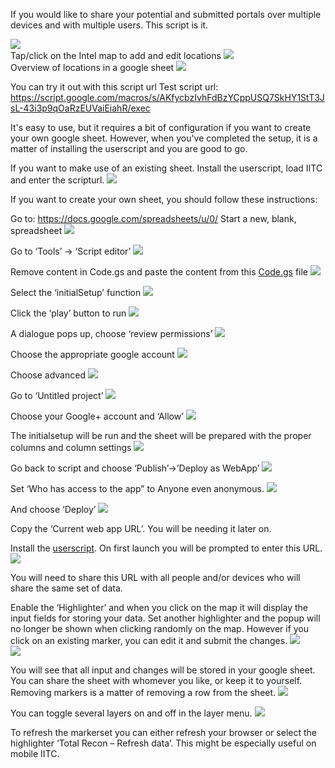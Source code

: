 If you would like to share your potential and submitted portals over multiple devices and with multiple users. This script is it.


<img src="https://github.com/Wintervorst/iitc/raw/master/plugins/totalrecon/assets/markersonthemap.png"></img><br/>
Tap/click on the Intel map to add and edit locations
<img src="https://github.com/Wintervorst/iitc/raw/master/plugins/totalrecon/assets/mapwitheditdialogue"></img><br/>
Overview of locations in a google sheet
<img src="https://github.com/Wintervorst/iitc/raw/master/plugins/totalrecon/assets/filledsheet.png"></img><br/>

You can try it out with this script url
Test script url: https://script.google.com/macros/s/AKfycbzIvhFdBzYCppUSQ7SkHY1StT3JsL-43i3p9qOaRzEUVaiEiahR/exec 

It's easy to use, but it requires a bit of configuration if you want to create your own google sheet. However, when you've completed the setup, it is a matter of installing the userscript and you are good to go.

If you want to make use of an existing sheet. Install the userscript, load IITC and enter the scripturl.
<img src="https://github.com/Wintervorst/iitc/raw/master/plugins/totalrecon/assets/enterscripturl.png"></img><br/>


If you want to create your own sheet, you should follow these instructions:

Go to: https://docs.google.com/spreadsheets/u/0/
Start a new, blank, spreadsheet
<img src="https://github.com/Wintervorst/iitc/raw/master/plugins/totalrecon/assets/startnewspreedsheet.png"></img><br/>

Go to ‘Tools’ -> ‘Script editor’
<img src="https://github.com/Wintervorst/iitc/raw/master/plugins/totalrecon/assets/toolsmenu.png"></img><br/>

Remove content in Code.gs and paste the content from this <a href="Code.gs">Code.gs</a> file
<img src="https://github.com/Wintervorst/iitc/raw/master/plugins/totalrecon/assets/setsheetscriptcontent.png"></img><br/>

Select the ‘initialSetup’ function
<img src="https://github.com/Wintervorst/iitc/raw/master/plugins/totalrecon/assets/set initialsetup.png"></img><br/>

Click the ‘play’ button to run
<img src="https://github.com/Wintervorst/iitc/raw/master/plugins/totalrecon/assets/run initialsetup.png"></img><br/>

A dialogue pops up, choose ‘review permissions’
<img src="https://github.com/Wintervorst/iitc/raw/master/plugins/totalrecon/assets/authorizationrequired.png"></img><br/>

Choose the appropriate google account
<img src="https://github.com/Wintervorst/iitc/raw/master/plugins/totalrecon/assets/choosegoogleaccount.png"></img><br/>

Choose advanced
<img src="https://github.com/Wintervorst/iitc/raw/master/plugins/totalrecon/assets/chooseadvanced.png"></img><br/>

Go to ‘Untitled project’
<img src="https://github.com/Wintervorst/iitc/raw/master/plugins/totalrecon/assets/gotountitled.png"></img><br/>

Choose your Google+ account and ‘Allow’
<img src="https://github.com/Wintervorst/iitc/raw/master/plugins/totalrecon/assets/choose allow.png"></img><br/>

The initialsetup will be run and the sheet will be prepared with the proper columns and column settings
<img src="https://github.com/Wintervorst/iitc/raw/master/plugins/totalrecon/assets/sheetcolumnsfilled.png"></img><br/>

Go back to script and choose ‘Publish’->’Deploy as WebApp’
<img src="https://github.com/Wintervorst/iitc/raw/master/plugins/totalrecon/assets/publishwebapp.png"></img><br/>

Set ‘Who has access to the app” to Anyone even anonymous.
<img src="https://github.com/Wintervorst/iitc/raw/master/plugins/totalrecon/assets/deploywebapp.png"></img><br/>

And choose ‘Deploy’
<img src="https://github.com/Wintervorst/iitc/raw/master/plugins/totalrecon/assets/webapppublished.png"></img><br/>

Copy the ‘Current web app URL’. You will be needing it later on.

Install the <a href="totalrecon.userscript.js">userscript</a>. On first launch you will be prompted to enter this URL.
<img src="https://github.com/Wintervorst/iitc/raw/master/plugins/totalrecon/assets/enterscripturl.png"></img><br/>

You will need to share this URL with all people and/or devices who will share the same set of data.

Enable the ‘Highlighter’ and when you click on the map it will display the input fields for storing your data. Set another highlighter and the popup will no longer be shown when clicking randomly on the map. However if you click on an existing marker, you can edit it and submit the changes.
<img src="https://github.com/Wintervorst/iitc/raw/master/plugins/totalrecon/assets/highlights.png"></img><br/>
<img src="https://github.com/Wintervorst/iitc/raw/master/plugins/totalrecon/assets/clickonmap.png"></img><br/>

You will see that all input and changes will be stored in your google sheet. You can share the sheet with whomever you like, or keep it to yourself. Removing markers is a matter of removing a row from the sheet.
<img src="https://github.com/Wintervorst/iitc/raw/master/plugins/totalrecon/assets/filledsheet.png"></img><br/>

You can toggle several layers on and off in the layer menu.
<img src="https://github.com/Wintervorst/iitc/raw/master/plugins/totalrecon/assets/layerselection.png"></img><br/>

To refresh the markerset you can either refresh your browser or select the highlighter ‘Total Recon – Refresh data’. This might be especially useful on mobile IITC.

